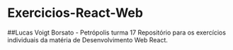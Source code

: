 # Exercicios-React-Web
##Lucas Voigt Borsato - Petrópolis turma 17
Repositório para os exercícios individuais da matéria de Desenvolvimento Web React.

